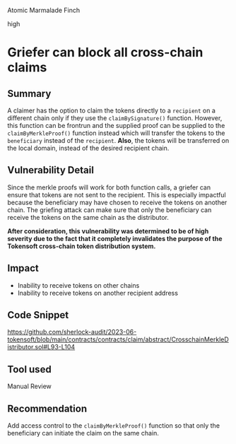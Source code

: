 Atomic Marmalade Finch

high

# Griefer can block all cross-chain claims

## Summary
A claimer has the option to claim the tokens directly to a `recipient` on a different chain only if they use the `claimBySignature()` function. However, this function can be frontrun and the supplied proof can be supplied to the `claimByMerkleProof()` function instead which will transfer the tokens to the `beneficiary` instead of the `recipient`. **Also**, the tokens will be transferred on the local domain, instead of the desired recipient chain.

## Vulnerability Detail
Since the merkle proofs will work for both function calls, a griefer can ensure that tokens are not sent to the recipient. This is especially impactful because the beneficiary may have chosen to receive the tokens on another chain. The griefing attack can make sure that only the beneficiary can receive the tokens on the same chain as the distributor.

**After consideration, this vulnerability was determined to be of high severity due to the fact that it completely invalidates the purpose of the Tokensoft cross-chain token distribution system.**

## Impact
- Inability to receive tokens on other chains
- Inability to receive tokens on another recipient address

## Code Snippet
https://github.com/sherlock-audit/2023-06-tokensoft/blob/main/contracts/contracts/claim/abstract/CrosschainMerkleDistributor.sol#L93-L104

## Tool used
Manual Review

## Recommendation
Add access control to the `claimByMerkleProof()` function so that only the beneficiary can initiate the claim on the same chain.
